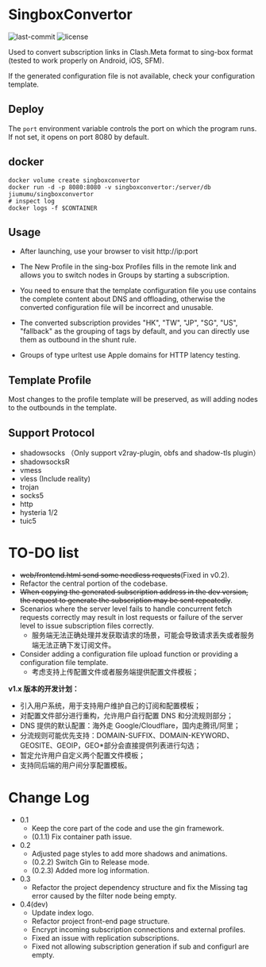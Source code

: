 # SingboxConvertor

![last-commit](https://img.shields.io/github/last-commit/MasakiMu319/SingboxConvertor?style=for-the-badge)
![license](https://img.shields.io/github/license/MasakiMu319/SingboxConvertor?style=for-the-badge)

Used to convert subscription links in Clash.Meta format to sing-box format (tested to work properly on Android, iOS, SFM).

If the generated configuration file is not available, check your configuration template.

## Deploy
The `port` environment variable controls the port on which the program runs. If not set, it opens on port 8080 by default.

## docker
```shell
docker volume create singboxconvertor    
docker run -d -p 8080:8080 -v singboxconvertor:/server/db jiumumu/singboxconvertor
# inspect log
docker logs -f $CONTAINER
```

## Usage
- After launching, use your browser to visit http://ip:port

- The New Profile in the sing-box Profiles fills in the remote link and allows you to switch nodes in Groups by starting a subscription.

- You need to ensure that the template configuration file you use contains the complete content about DNS and offloading, otherwise the converted configuration file will be incorrect and unusable.

- The converted subscription provides "HK", "TW", "JP", "SG", "US", "fallback" as the grouping of tags by default, and you can directly use them as outbound in the shunt rule.

- Groups of type urltest use Apple domains for HTTP latency testing.

## Template Profile
Most changes to the profile template will be preserved, as will adding nodes to the outbounds in the template.

## Support Protocol
- shadowsocks （Only support v2ray-plugin, obfs and shadow-tls plugin）
- shadowsocksR
- vmess
- vless (Include reality)
- trojan
- socks5
- http
- hysteria 1/2
- tuic5

# TO-DO list
- ~~web/frontend.html send some needless requests~~(Fixed in v0.2).
- Refactor the central portion of the codebase.
- ~~When copying the generated subscription address in the dev version, the request to generate the subscription may be sent repeatedly~~. 
- Scenarios where the server level fails to handle concurrent fetch requests correctly may result in lost requests or failure of the server level to issue subscription files correctly.
  - 服务端无法正确处理并发获取请求的场景，可能会导致请求丢失或者服务端无法正确下发订阅文件。
- Consider adding a configuration file upload function or providing a configuration file template.
  - 考虑支持上传配置文件或者服务端提供配置文件模板；

**v1.x 版本的开发计划：**
- 引入用户系统，用于支持用户维护自己的订阅和配置模板；
- 对配置文件部分进行重构，允许用户自行配置 DNS 和分流规则部分；
- DNS 提供的默认配置：海外走 Google/Cloudflare，国内走腾讯/阿里；
- 分流规则可能优先支持：DOMAIN-SUFFIX、DOMAIN-KEYWORD、GEOSITE、GEOIP，GEO*部分会直接提供列表进行勾选；
- 暂定允许用户自定义两个配置文件模板；
- 支持同后端的用户间分享配置模板。

# Change Log
- 0.1
  - Keep the core part of the code and use the gin framework.
  - (0.1.1) Fix container path issue.
- 0.2
  - Adjusted page styles to add more shadows and animations.
  - (0.2.2) Switch Gin to Release mode.
  - (0.2.3) Added more log information.
- 0.3
  - Refactor the project dependency structure and fix the Missing tag error caused by the filter node being empty.
- 0.4(dev)
  - Update index logo.
  - Refactor project front-end page structure.
  - Encrypt incoming subscription connections and external profiles.
  - Fixed an issue with replication subscriptions.
  - Fixed not allowing subscription generation if sub and configurl are empty.
